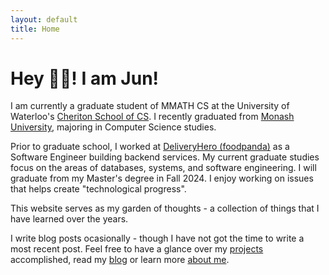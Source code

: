 ```yaml
---
layout: default
title: Home
---
```


# Hey 👋🏻! I am Jun! 

I am currently a graduate student of MMATH CS at the University of Waterloo's [Cheriton School of CS](https://cs.uwaterloo.ca/). I recently graduated from [Monash University](https://www.monash.edu/), majoring in Computer Science studies. 

Prior to graduate school, I worked at [DeliveryHero (foodpanda)](https://tech.deliveryhero.com) as a Software Engineer building backend services. My current graduate studies focus on the areas of databases, systems, and software engineering. I will graduate from my Master's degree in Fall 2024. I enjoy working on issues that helps create "technological progress". 

This website serves as my garden of thoughts - a collection of things that I have learned over the years. 

I write blog posts ocasionally - though I have not got the time to write a most recent post. Feel free to have a glance over my [projects]({{site.baseurl}}/projects) accomplished, read my [blog]({{site.baseurl}}/blog) or learn more [about me]({{site.baseurl}}/about). 

<a href="mailto:{{ site.email }}"><i class="fas fa-envelope fa-lg"></i></a>
<a href="https://github.com/{{ site.github_username }}"><i class="fab fa-github fa-lg"></i></a>
<a href="https://linkedin.com/in/{{ site.linkedin_username }}"><i class="fab fa-linkedin fa-lg"></i></a>
<a href="{{ site.baseurl }}/assets/files/resume.pdf"><i class="far fa-file fa-lg"></i></a>
